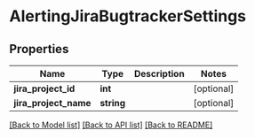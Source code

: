 # AlertingJiraBugtrackerSettings

## Properties
Name | Type | Description | Notes
------------ | ------------- | ------------- | -------------
**jira_project_id** | **int** |  | [optional] 
**jira_project_name** | **string** |  | [optional] 

[[Back to Model list]](../README.md#documentation-for-models) [[Back to API list]](../README.md#documentation-for-api-endpoints) [[Back to README]](../README.md)


